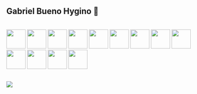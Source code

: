 ## Gabriel Bueno Hygino 👋

<div style="display: inline_block"><br>
<img width="50" height="50" src="https://cdn.jsdelivr.net/gh/devicons/devicon@latest/icons/html5/html5-original-wordmark.svg" />
<img width="50" height="50" src="https://cdn.jsdelivr.net/gh/devicons/devicon@latest/icons/css3/css3-original-wordmark.svg" />
<img width="50" height="50" src="https://cdn.jsdelivr.net/gh/devicons/devicon@latest/icons/javascript/javascript-original.svg" />
<img width="50" height="50" src="https://cdn.jsdelivr.net/gh/devicons/devicon@latest/icons/typescript/typescript-original.svg" />
<img width="50" height="50" src="https://cdn.jsdelivr.net/gh/devicons/devicon@latest/icons/react/react-original-wordmark.svg" />
<img width="50" height="50" src="https://cdn.jsdelivr.net/gh/devicons/devicon@latest/icons/nodejs/nodejs-original-wordmark.svg" />
  <img width="50" height="50" src="https://cdn.jsdelivr.net/gh/devicons/devicon@latest/icons/nextjs/nextjs-original-wordmark.svg" />
<img width="50" height="50" src="https://cdn.jsdelivr.net/gh/devicons/devicon@latest/icons/sass/sass-original.svg" />
<img width="50" height="50" src="https://cdn.jsdelivr.net/gh/devicons/devicon@latest/icons/tailwindcss/tailwindcss-original.svg" />
<img width="50" height="50" src="https://cdn.jsdelivr.net/gh/devicons/devicon@latest/icons/docker/docker-original-wordmark.svg" />
<img width="50" height="50" src="https://cdn.jsdelivr.net/gh/devicons/devicon@latest/icons/git/git-plain-wordmark.svg" />
<img width="50" height="50" src="https://cdn.jsdelivr.net/gh/devicons/devicon@latest/icons/github/github-original-wordmark.svg" />
<img width="50" height="50" src="https://cdn.jsdelivr.net/gh/devicons/devicon@latest/icons/gitlab/gitlab-original-wordmark.svg" />       
</div>  

##
<div>
  <a href="www.linkedin.com/in/gabriel-bueno-hygino"><img src="https://img.shields.io/badge/LinkedIn-0077B5?style=for-the-badge&logo=linkedin&logoColor=white"></a>
</div>
